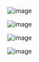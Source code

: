![image](https://github.com/alican133/Hastane-Randevu-Sistemi/assets/169036709/d47f2250-8dfa-4a5a-babf-fa66c940287e)



![image](https://github.com/alican133/Hastane-Randevu-Sistemi/assets/169036709/344c8bb0-e93a-4fef-a77d-983b3b24d52c)



![image](https://github.com/alican133/Hastane-Randevu-Sistemi/assets/169036709/d90bf956-16a8-45d6-8b7b-32f8459762f0)



![image](https://github.com/alican133/Hastane-Randevu-Sistemi/assets/169036709/0bae4f21-8d8f-4863-adb5-25ed7830fa51)
